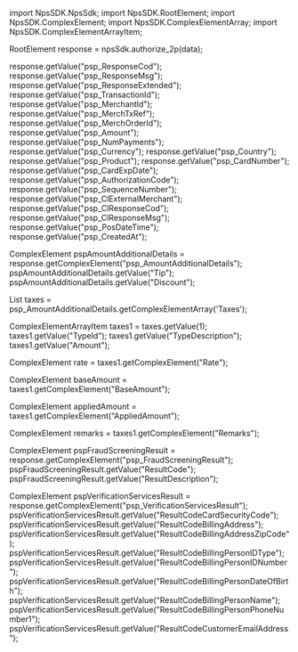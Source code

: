 import NpsSDK.NpsSdk;
import NpsSDK.RootElement;
import NpsSDK.ComplexElement;
import NpsSDK.ComplexElementArray;
import NpsSDK.ComplexElementArrayItem;

RootElement response = npsSdk.authorize_2p(data);

response.getValue("psp_ResponseCod");
response.getValue("psp_ResponseMsg");
response.getValue("psp_ResponseExtended");
response.getValue("psp_TransactionId");
response.getValue("psp_MerchantId");
response.getValue("psp_MerchTxRef");
response.getValue("psp_MerchOrderId");
response.getValue("psp_Amount");
response.getValue("psp_NumPayments");
response.getValue("psp_Currency");
response.getValue("psp_Country");
response.getValue("psp_Product");
response.getValue("psp_CardNumber");
response.getValue("psp_CardExpDate");
response.getValue("psp_AuthorizationCode");
response.getValue("psp_SequenceNumber");
response.getValue("psp_ClExternalMerchant");
response.getValue("psp_ClResponseCod");
response.getValue("psp_ClResponseMsg");
response.getValue("psp_PosDateTime");
response.getValue("psp_CreatedAt");

ComplexElement pspAmountAdditionalDetails = response.getComplexElement("psp_AmountAdditionalDetails");
pspAmountAdditionalDetails.getValue("Tip");
pspAmountAdditionalDetails.getValue("Discount");

List<ComplexElementArrayItem> taxes = psp_AmountAdditionalDetails.getComplexElementArray('Taxes');

ComplexElementArrayItem taxes1 = taxes.getValue(1);
taxes1.getValue("TypeId");
taxes1.getValue("TypeDescription");
taxes1.getValue("Amount");

ComplexElement rate = taxes1.getComplexElement("Rate");


ComplexElement baseAmount = taxes1.getComplexElement("BaseAmount");


ComplexElement appliedAmount = taxes1.getComplexElement("AppliedAmount");


ComplexElement remarks = taxes1.getComplexElement("Remarks");





ComplexElement pspFraudScreeningResult = response.getComplexElement("psp_FraudScreeningResult");
pspFraudScreeningResult.getValue("ResultCode");
pspFraudScreeningResult.getValue("ResultDescription");


ComplexElement pspVerificationServicesResult = response.getComplexElement("psp_VerificationServicesResult");
pspVerificationServicesResult.getValue("ResultCodeCardSecurityCode");
pspVerificationServicesResult.getValue("ResultCodeBillingAddress");
pspVerificationServicesResult.getValue("ResultCodeBillingAddressZipCode");
pspVerificationServicesResult.getValue("ResultCodeBillingPersonIDType");
pspVerificationServicesResult.getValue("ResultCodeBillingPersonIDNumber");
pspVerificationServicesResult.getValue("ResultCodeBillingPersonDateOfBirth");
pspVerificationServicesResult.getValue("ResultCodeBillingPersonName");
pspVerificationServicesResult.getValue("ResultCodeBillingPersonPhoneNumber1");
pspVerificationServicesResult.getValue("ResultCodeCustomerEmailAddress");

